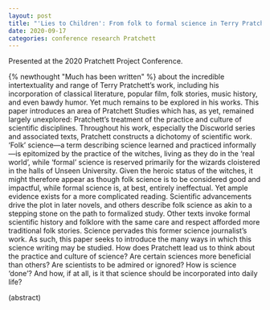 ```yaml
---
layout: post
title: "'Lies to Children': From folk to formal science in Terry Pratchett’s Discworld"
date: 2020-09-17
categories: conference research Pratchett
---
```


Presented at the 2020 Pratchett Project Conference.

{% newthought "Much has been written" %} about the incredible intertextuality and range of Terry Pratchett’s work, including his incorporation of classical literature, popular film, folk stories, music history, and even bawdy humor. Yet much remains to be explored in his works. This paper introduces an area of Pratchett Studies which has, as yet, remained largely unexplored: Pratchett’s treatment of the practice and culture of scientific disciplines. <!--more-->  Throughout his work, especially the Discworld series and associated texts, Pratchett constructs a dichotomy of scientific work. ‘Folk’ science—a term describing science learned and practiced informally—is epitomized by the practice of the witches, living as they do in the ‘real world’, while ‘formal’ science is reserved primarily for the wizards cloistered in the halls of Unseen University. Given the heroic status of the witches, it might therefore appear as though folk science is to be considered good and impactful, while formal science is, at best, entirely ineffectual. Yet ample evidence exists for a more complicated reading. Scientific advancements drive the plot in later novels, and others describe folk science as akin to a stepping stone on the path to formalized study. Other texts invoke formal scientific history and folklore with the same care and respect afforded more traditional folk stories. Science pervades this former science journalist’s work. As such, this paper seeks to introduce the many ways in which this science writing may be studied. How does Pratchett lead us to think about the practice and culture of science? Are certain sciences more beneficial than others? Are scientists to be admired or ignored? How is science ‘done’? And how, if at all, is it that science should be incorporated into daily life?

(abstract)
